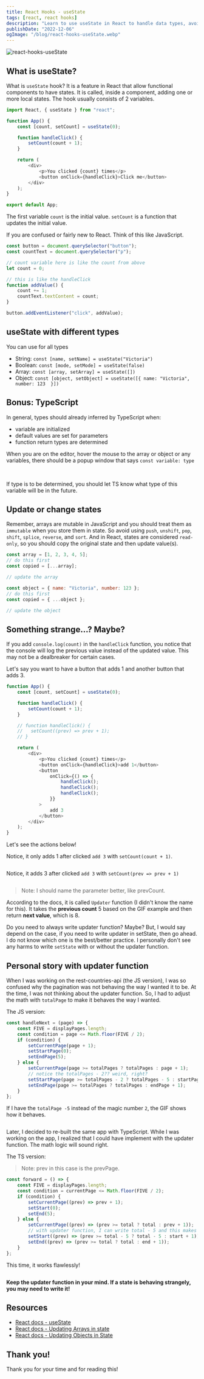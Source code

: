 ```yaml
---
title: React Hooks - useState
tags: [react, react hooks]
description: "Learn to use useState in React to handle data types, avoid mutability in arrays & update state values. Bonus: TypeScript & handling state logging behavior."
publishDate: "2022-12-06"
ogImage: "/blog/react-hooks-useState.webp"
---
```


![react-hooks-useState](/blog/react-hooks-useState.webp)

## What is useState?

What is `useState` hook? It is a feature in React that allow functional components to have states. It is called, inside a component, adding one or more local states. The hook usually consists of 2 variables.

```js
import React, { useState } from "react";

function App() {
	const [count, setCount] = useState(0);

	function handleClick() {
		setCount(count + 1);
	}

	return (
		<div>
			<p>You clicked {count} times</p>
			<button onClick={handleClick}>Click me</button>
		</div>
	);
}

export default App;
```

The first variable `count` is the initial value. `setCount` is a function that updates the initial value.

If you are confused or fairly new to React. Think of this like JavaScript.

```js
const button = document.querySelector("button");
const countText = document.querySelector("p");

// count variable here is like the count from above
let count = 0;

// this is like the handleClick
function addValue() {
	count += 1;
	countText.textContent = count;
}

button.addEventListener("click", addValue);
```

## useState with different types

You can use for all types

- String: `const [name, setName] = useState("Victoria")`
- Boolean: `const [mode, setMode] = useState(false)`
- Array: `const [array, setArray] = useState([])`
- Object: `const [object, setObject] = useState([{ name: "Victoria", number: 123  }])`

## Bonus: TypeScript

In general, types should already inferred by TypeScript when:

- variable are initialized
- default values are set for parameters
- function return types are determined

When you are on the editor, hover the mouse to the array or object or any variables, there should be a popup window that says `const variable: type`

<img src="https://user-images.githubusercontent.com/35031228/206090180-ac27305a-5cc7-4518-8ffa-fc510aeee0fb.png" alt="">
<img src="https://user-images.githubusercontent.com/35031228/206090385-e1137ca8-cea1-493b-860e-7162330fa70d.png" alt="">

If type is to be determined, you should let TS know what type of this variable will be in the future.

## Update or change states

Remember, arrays are mutable in JavaScript and you should treat them as `immutable` when you store them in state. So avoid using `push`, `unshift`, `pop`, `shift`, `splice`, `reverse`, and `sort`. And in React, states are considered `read-only`, so you should copy the original state and then update value(s).

```js
const array = [1, 2, 3, 4, 5];
// do this first
const copied = [...array];

// update the array
```

```js
const object = { name: "Victoria", number: 123 };
// do this first
const copied = { ...object };

// update the object
```

## Something strange...? Maybe?

If you add `console.log(count)` in the `handleClick` function, you notice that the console will log the previous value instead of the updated value. This may not be a dealbreaker for certain cases.

Let's say you want to have a button that adds 1 and another button that adds 3.

```js
function App() {
	const [count, setCount] = useState(0);

	function handleClick() {
		setCount(count + 1);
	}

	// function handleClick() {
	//   setCount((prev) => prev + 1);
	// }

	return (
		<div>
			<p>You clicked {count} times</p>
			<button onClick={handleClick}>add 1</button>
			<button
				onClick={() => {
					handleClick();
					handleClick();
					handleClick();
				}}
			>
				add 3
			</button>
		</div>
	);
}
```

Let's see the actions below!

Notice, it only adds 1 after clicked `add 3` with `setCount(count + 1)`.

<img src="https://user-images.githubusercontent.com/35031228/206037427-f2d7bb11-36c0-4065-964d-792458259c4e.gif" alt="">

Notice, it adds 3 after clicked `add 3` with `setCount(prev => prev + 1)`

<img src="https://user-images.githubusercontent.com/35031228/206037764-ddb487d9-cace-4429-a00a-1c79be1c4049.gif" alt="">

> Note: I should name the parameter better, like prevCount.

According to the docs, it is called `Updater` function (I didn't know the name for this). It takes the **previous count** 5 based on the GIF example and then return **next value**, which is 8.

Do you need to always write updater function? Maybe? But, I would say depend on the case, if you need to write updater in setState, then go ahead. I do not know which one is the best/better practice. I personally don't see any harms to write `setState` with or without the updater function.

## Personal story with updater function

When I was working on the rest-countries-api (the JS version), I was so confused why the pagination was not behaving the way I wanted it to be. At the time, I was not thinking about the updater function. So, I had to adjust the math with `totalPage` to make it behaves the way I wanted.

The JS version:

```js
const handleNext = (page) => {
	const FIVE = displayPages.length;
	const condition = page <= Math.floor(FIVE / 2);
	if (condition) {
		setCurrentPage(page + 1);
		setStartPage(0);
		setEndPage(5);
	} else {
		setCurrentPage(page >= totalPages ? totalPages : page + 1);
		// notice the totalPages - 2?? weird, right?
		setStartPage(page >= totalPages - 2 ? totalPages - 5 : startPage + 1);
		setEndPage(page >= totalPages ? totalPages : endPage + 1);
	}
};
```

If I have the `totalPage -5` instead of the magic number `2`, the GIF shows how it behaves.

<img src="https://user-images.githubusercontent.com/35031228/206044718-0fdc274b-58ee-47b5-8a1c-5e4c681d6847.gif" alt="">

Later, I decided to re-built the same app with TypeScript. While I was working on the app, I realized that I could have implement with the updater function. The math logic will sound right.

The TS version:

> Note: prev in this case is the prevPage.

```ts
const forward = () => {
	const FIVE = displayPages.length;
	const condition = currentPage <= Math.floor(FIVE / 2);
	if (condition) {
		setCurrentPage((prev) => prev + 1);
		setStart(0);
		setEnd(5);
	} else {
		setCurrentPage((prev) => (prev >= total ? total : prev + 1));
		// with updater function, I can write total - 5 and this makes sense to me
		setStart((prev) => (prev >= total - 5 ? total - 5 : start + 1));
		setEnd((prev) => (prev >= total ? total : end + 1));
	}
};
```

This time, it works flawlessly!

<img src="https://user-images.githubusercontent.com/35031228/206045208-d23b9ca2-d1a7-4ca2-93ba-0da574aeb180.gif" alt="">

**Keep the updater function in your mind. If a state **is behaving **strangely**, you** may need to write it!**

## Resources

- [React docs - useState](https://beta.reactjs.org/apis/react/useState)
- [React docs - Updating Arrays in state](https://beta.reactjs.org/learn/updating-arrays-in-state)
- [React docs - Updating Objects in State](https://beta.reactjs.org/learn/updating-objects-in-state)

## Thank you!

Thank you for your time and for reading this!
